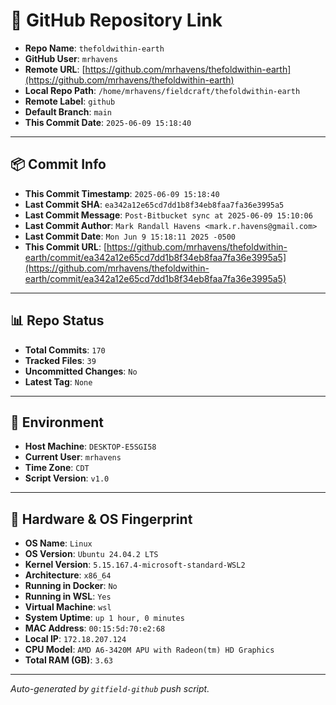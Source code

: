 # 🔗 GitHub Repository Link

- **Repo Name**: `thefoldwithin-earth`
- **GitHub User**: `mrhavens`
- **Remote URL**: [https://github.com/mrhavens/thefoldwithin-earth](https://github.com/mrhavens/thefoldwithin-earth)
- **Local Repo Path**: `/home/mrhavens/fieldcraft/thefoldwithin-earth`
- **Remote Label**: `github`
- **Default Branch**: `main`
- **This Commit Date**: `2025-06-09 15:18:40`

---

## 📦 Commit Info

- **This Commit Timestamp**: `2025-06-09 15:18:40`
- **Last Commit SHA**: `ea342a12e65cd7dd1b8f34eb8faa7fa36e3995a5`
- **Last Commit Message**: `Post-Bitbucket sync at 2025-06-09 15:10:06`
- **Last Commit Author**: `Mark Randall Havens <mark.r.havens@gmail.com>`
- **Last Commit Date**: `Mon Jun 9 15:18:11 2025 -0500`
- **This Commit URL**: [https://github.com/mrhavens/thefoldwithin-earth/commit/ea342a12e65cd7dd1b8f34eb8faa7fa36e3995a5](https://github.com/mrhavens/thefoldwithin-earth/commit/ea342a12e65cd7dd1b8f34eb8faa7fa36e3995a5)

---

## 📊 Repo Status

- **Total Commits**: `170`
- **Tracked Files**: `39`
- **Uncommitted Changes**: `No`
- **Latest Tag**: `None`

---

## 🧭 Environment

- **Host Machine**: `DESKTOP-E5SGI58`
- **Current User**: `mrhavens`
- **Time Zone**: `CDT`
- **Script Version**: `v1.0`

---

## 🧬 Hardware & OS Fingerprint

- **OS Name**: `Linux`
- **OS Version**: `Ubuntu 24.04.2 LTS`
- **Kernel Version**: `5.15.167.4-microsoft-standard-WSL2`
- **Architecture**: `x86_64`
- **Running in Docker**: `No`
- **Running in WSL**: `Yes`
- **Virtual Machine**: `wsl`
- **System Uptime**: `up 1 hour, 0 minutes`
- **MAC Address**: `00:15:5d:70:e2:68`
- **Local IP**: `172.18.207.124`
- **CPU Model**: `AMD A6-3420M APU with Radeon(tm) HD Graphics`
- **Total RAM (GB)**: `3.63`

---

_Auto-generated by `gitfield-github` push script._
